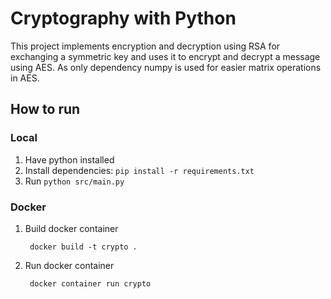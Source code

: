 # Cryptography with Python

This project implements encryption and decryption using RSA for exchanging a symmetric key and uses it to encrypt and decrypt a message using AES. 
As only dependency numpy is used for easier matrix operations in AES.

## How to run

### Local

1. Have python installed
2. Install dependencies: `pip install -r requirements.txt`
3. Run `python src/main.py`

### Docker
1. Build docker container
    ```shell
     docker build -t crypto .
    ```
2. Run docker container
    ```shell
     docker container run crypto
    ```